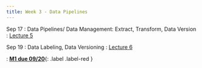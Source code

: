 ```yaml
---
title: Week 3 - Data Pipelines
---
```


Sep 17
: Data Pipelines/ Data Management: Extract, Transform, Data Version
  : [Lecture 5](../assets/lectures/lecture5/L05_data1_labeling.pdf)

Sep 19
: Data Labeling, Data Versioning
  : [Lecture 6](../assets/lectures/lecture6/L06_data_labeling_data_version.pdf)

: [**M1 due 09/20**](https://harvard-iacs.github.io/2024-AC215/milestone1/){: .label .label-red }

